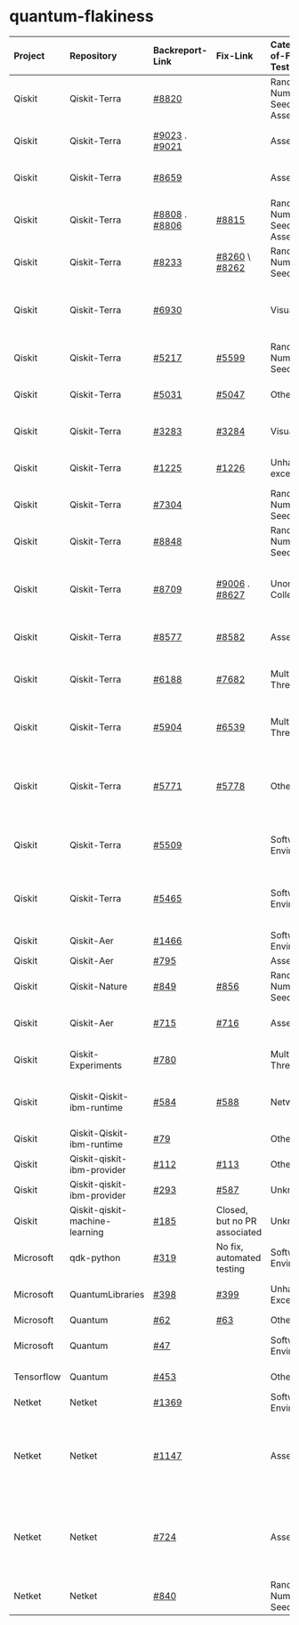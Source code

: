 # quantum-flakiness
| Project |  Repository |               Backreport-Link                   |  Fix-Link | Categories-of-Flaky-Test |      Categories-of-Fix            |
| :---    |    :---     |                       :---                      |  :---    |         :---              |              :---                 |
| Qiskit  | Qiskit-Terra | [#8820](https://github.com/Qiskit/qiskit-terra/pull/8820) |           |   Random Number Seed, Assertion    | Fix random seed to a fixed value  |
| Qiskit  | Qiskit-Terra | [#9023](https://github.com/Qiskit/qiskit-terra/pull/9023) \.  [#9021](https://github.com/Qiskit/qiskit-terra/pull/9021) |   | Assertion | Loose the thresholds of an assertion |
| Qiskit  | Qiskit-Terra | [#8659](https://github.com/Qiskit/qiskit-terra/pull/8659) |           | Assertion | Loose thresholds of equal test |
| Qiskit  | Qiskit-Terra | [#8808](https://github.com/Qiskit/qiskit-terra/pull/8808) \. [#8806](https://github.com/Qiskit/qiskit-terra/issues/8806) | [#8815](https://github.com/Qiskit/qiskit-terra/pull/8815) | Random Number Seed, Assertion | Fixed random seed, and more |
| Qiskit  | Qiskit-Terra | [#8233](https://github.com/Qiskit/qiskit-terra/issues/8233) | [#8260](https://github.com/Qiskit/qiskit-terra/pull/8260) \\ [#8262](https://github.com/Qiskit/qiskit-terra/pull/8262) | Random Number Seed | Fixed random seed |
| Qiskit  | Qiskit-Terra | [#6930](https://github.com/Qiskit/qiskit-terra/pull/6930) |           |       Visualization      | Add wrappers to detect incomplete file formats  |
| Qiskit  | Qiskit-Terra | [#5217](https://github.com/Qiskit/qiskit-terra/issues/5217) | [#5599](https://github.com/Qiskit/qiskit-terra/pull/5599) | Random Number Seed  | Fixed random seed |
| Qiskit  | Qiskit-Terra | [#5031](https://github.com/Qiskit/qiskit-terra/issues/5031) | [#5047](https://github.com/Qiskit/qiskit-terra/pull/5047) | Others | Remove hypothesis deadline  |
| Qiskit  | Qiskit-Terra | [#3283](https://github.com/Qiskit/qiskit-terra/issues/3283) | [#3284](https://github.com/Qiskit/qiskit-terra/pull/3284) | Visualization | Update reference files |
| Qiskit  | Qiskit-Terra | [#1225](https://github.com/Qiskit/qiskit-terra/issues/1225) | [#1226](https://github.com/Qiskit/qiskit-terra/pull/1226) | Unhandled exception | Add exception handler |
| Qiskit  | Qiskit-Terra | [#7304](https://github.com/Qiskit/qiskit-terra/pull/7304) |           |   Random Number Seed | Fixed random number seed |
| Qiskit  | Qiskit-Terra | [#8848](https://github.com/Qiskit/qiskit-terra/pull/8848) |           |   Random Number Seed | Fixed random seed |
| Qiskit  | Qiskit-Terra | [#8709](https://github.com/Qiskit/qiskit-terra/issues/8709) | [#9006](https://github.com/Qiskit/qiskit-terra/pull/9006) \. [#8627](https://github.com/Qiskit/qiskit-terra/pull/8627) | Unordered Collection | Compare key-by-key instead of the insertion order |
| Qiskit  | Qiskit-Terra | [#8577](https://github.com/Qiskit/qiskit-terra/issues/8577) | [#8582](https://github.com/Qiskit/qiskit-terra/pull/8582) | Assertion | Remove time senstive assert |
| Qiskit  | Qiskit-Terra | [#6188](https://github.com/Qiskit/qiskit-terra/issues/6188) | [#7682](https://github.com/Qiskit/qiskit-terra/pull/7682) | Multi-Threading | Bumping the minimum symengine version |
| Qiskit  | Qiskit-Terra | [#5904](https://github.com/Qiskit/qiskit-terra/issues/5904) | [#6539](https://github.com/Qiskit/qiskit-terra/pull/6539) | Multi-Threading | Disables the use of parallel sphinx |
| Qiskit  | Qiskit-Terra | [#5771](https://github.com/Qiskit/qiskit-terra/issues/5771) | [#5778](https://github.com/Qiskit/qiskit-terra/pull/5778) | Others | Ensuring all instruction objects in scheduled circuit are different |
| Qiskit  | Qiskit-Terra | [#5509](https://github.com/Qiskit/qiskit-terra/pull/5509) |           | Software Environment | Change the deprecation shim in qiskit.util |
| Qiskit  | Qiskit-Terra | [#5465](https://github.com/Qiskit/qiskit-terra/pull/5465) |           | Software Environment | "Expands the macOS skip on the tests to be python >= 3.8" |
| Qiskit  | Qiskit-Aer | [#1466](https://github.com/Qiskit/qiskit-aer/issues/1466) |           | Software Environment |  |
| Qiskit  | Qiskit-Aer | [#795](https://github.com/Qiskit/qiskit-aer/pull/795) |           |  Assertion |  |
| Qiskit  | Qiskit-Nature | [#849](https://github.com/Qiskit/qiskit-nature/issues/849) | [#856](https://github.com/Qiskit/qiskit-nature/pull/856) | Random Number Seed | Fix random seed |
| Qiskit  | Qiskit-Aer | [#715](https://github.com/Qiskit/qiskit-nature/issues/715) | [#716](https://github.com/Qiskit/qiskit-nature/pull/716) | Assertion | Add approximate equal |
| Qiskit  | Qiskit-Experiments | [#780](https://github.com/Qiskit/qiskit-experiments/pull/780) |        | Multi-Threading | Set the number of threads to 1 |
| Qiskit  | Qiskit-Qiskit-ibm-runtime | [#584](https://github.com/Qiskit/qiskit-ibm-runtime/issues/584) | [#588](https://github.com/Qiskit/qiskit-ibm-runtime/pull/588) | Network | Wait until websocket finished connection |
| Qiskit  | Qiskit-Qiskit-ibm-runtime | [#79](https://github.com/Qiskit/qiskit-ibm-runtime/pull/79) |           | Others | Set unique program id |
| Qiskit  | Qiskit-qiskit-ibm-provider | [#112](https://github.com/Qiskit/qiskit-ibm-provider/issues/112) | [#113](https://github.com/Qiskit/qiskit-ibm-provider/pull/113) | Others | Filter test |
| Qiskit  | Qiskit-qiskit-ibm-provider | [#293](https://github.com/Qiskit/qiskit-ibm-provider/issues/293) | [#587](https://github.com/Qiskit/qiskit-ibmq-provider/pull/587) | Unknown | |
| Qiskit  | Qiskit-qiskit-machine-learning | [#185](https://github.com/Qiskit/qiskit-machine-learning/issues/185) | Closed, but no PR associated | Unknown | Set the number of threads to 1 |
| Microsoft  | qdk-python | [#319](https://github.com/microsoft/qdk-python/issues/319) | No fix, automated testing | Software Environment | Live test in CI |
| Microsoft  | QuantumLibraries | [#398](https://github.com/microsoft/QuantumLibraries/issues/398) | [#399](https://github.com/microsoft/QuantumLibraries/pull/399) | Unhandled Exceptions | Ignore negative value |
| Microsoft  | Quantum | [#62](https://github.com/microsoft/Quantum/issues/62) | [#63](https://github.com/microsoft/Quantum/pull/63) | Others | Delete space |
| Microsoft  | Quantum | [#47](https://github.com/microsoft/Quantum/pull/47) | | Software Environment | Update the version of Electron |
| Tensorflow | Quantum | [#453](https://github.com/tensorflow/quantum/pull/453) |           | Others | Fixed output manually |
| Netket  | Netket | [#1369](https://github.com/netket/netket/pull/1369) |           | Software Environment | Simplified tests |
| Netket  | Netket | [#1147](https://github.com/netket/netket/pull/1147) |           | Assertion | Bump assert tolerance (replace hard-coded tolerance with the error of mean) |
| Netket  | Netket | [#724](https://github.com/netket/netket/pull/724) |           | Assertion | Bump assert tolerance (from atol=1e-10 to 1e-8), atol=absolute tolerance |
| Netket  | Netket | [#840](https://github.com/netket/netket/pull/840) |           | Random Number Seed | Fix random seed |










